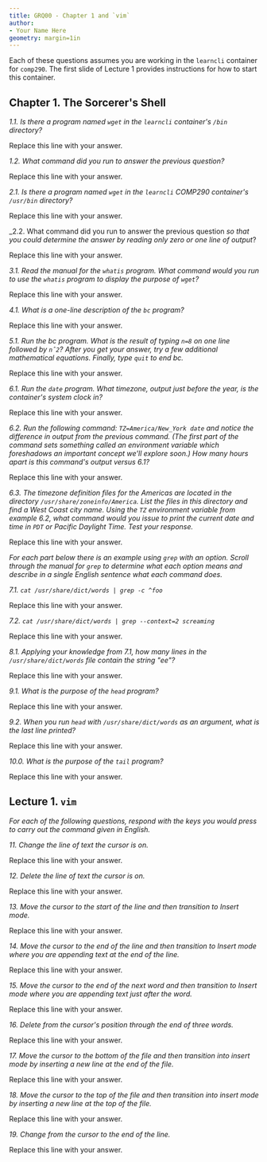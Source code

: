 ```yaml
---
title: GRQ00 - Chapter 1 and `vim`
author: 
- Your Name Here
geometry: margin=1in
---
```


Each of these questions assumes you are working in the `learncli` container for `comp290`. The first slide of Lecture 1 provides instructions for how to start this container.

## Chapter 1. The Sorcerer's Shell

_1.1. Is there a program named `wget` in the `learncli` container's `/bin` directory?_

Replace this line with your answer.

_1.2. What command did you run to answer the previous question?_

Replace this line with your answer.

_2.1. Is there a program named `wget` in the `learncli` COMP290 container's `/usr/bin` directory?_

Replace this line with your answer.

_2.2. What command did you run to answer the previous question _so that you could determine the answer by reading only zero or one line of output_?

Replace this line with your answer.

_3.1. Read the manual for the `whatis` program. What command would you run to use the `whatis` program to display the purpose of `wget`?_

Replace this line with your answer.

_4.1. What is a one-line description of the `bc` program?_

Replace this line with your answer.

_5.1. Run the bc program. What is the result of typing `n=8` on one line followed by `nˆ2`? After you get your answer, try a few additional mathematical equations. Finally, type `quit` to end bc._

Replace this line with your answer.

_6.1. Run the `date` program. What timezone, output just before the year, is the container's system clock in?_

Replace this line with your answer.

_6.2. Run the following command: `TZ=America/New_York date` and notice the difference in output from the previous command. (The first part of the command sets something called an _environment variable_ which foreshadows an important concept we'll explore soon.) How many hours apart is this command's output versus 6.1?_

Replace this line with your answer.

_6.3. The timezone definition files for the Americas are located in the directory `/usr/share/zoneinfo/America`. List the files in this directory and find a West Coast city name. Using the `TZ` environment variable from example 6.2, what command would you issue to print the current date and time in `PDT` or Pacific Daylight Time. Test your response._

Replace this line with your answer.

_For each part below there is an example using `grep` with an option. Scroll through the manual for `grep` to determine what each option means and describe in a single English sentence what each command does._

_7.1. `cat /usr/share/dict/words | grep -c ^foo`_

Replace this line with your answer.

_7.2. `cat /usr/share/dict/words | grep --context=2 screaming`_

Replace this line with your answer.

_8.1. Applying your knowledge from 7.1, how many lines in the `/usr/share/dict/words` file contain the string "ee"?_

Replace this line with your answer.

_9.1. What is the purpose of the `head` program?_

Replace this line with your answer.

_9.2. When you run `head` with `/usr/share/dict/words` as an argument, what is the last line printed?_

Replace this line with your answer.

_10.0. What is the purpose of the `tail` program?_

Replace this line with your answer.

## Lecture 1. `vim`

_For each of the following questions, respond with the keys you would press to carry out the command given in English._

_11. Change the line of text the cursor is on._

Replace this line with your answer.

_12. Delete the line of text the cursor is on._

Replace this line with your answer.

_13. Move the cursor to the start of the line and then transition to Insert mode._

Replace this line with your answer.

_14. Move the cursor to the end of the line and then transition to Insert mode where you are appending text at the end of the line._

Replace this line with your answer.

_15. Move the cursor to the end of the next word and then transition to Insert mode where you are appending text just after the word._

Replace this line with your answer.

_16. Delete from the cursor's position through the end of three words._

Replace this line with your answer.

_17. Move the cursor to the bottom of the file and then transition into insert mode by inserting a new line at the end of the file._

Replace this line with your answer.

_18. Move the cursor to the top of the file and then transition into insert mode by inserting a new line at the top of the file._

Replace this line with your answer.

_19. Change from the cursor to the end of the line._

Replace this line with your answer.

